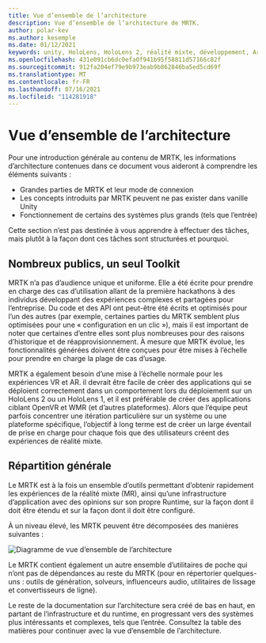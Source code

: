 ```yaml
---
title: Vue d’ensemble de l’architecture
description: Vue d’ensemble de l’architecture de MRTK.
author: polar-kev
ms.author: kesemple
ms.date: 01/12/2021
keywords: unity, HoloLens, HoloLens 2, réalité mixte, développement, Architecture MRTK,
ms.openlocfilehash: 431e091cb6dc0efa0f941b95f58811d57166c82f
ms.sourcegitcommit: 912fa204ef79e9b973eab9b862846ba5ed5cd69f
ms.translationtype: MT
ms.contentlocale: fr-FR
ms.lasthandoff: 07/16/2021
ms.locfileid: "114281918"
---
```

# <a name="architecture-overview"></a>Vue d’ensemble de l’architecture

Pour une introduction générale au contenu de MRTK, les informations d’architecture contenues dans ce document vous aideront à comprendre les éléments suivants :

- Grandes parties de MRTK et leur mode de connexion
- Les concepts introduits par MRTK peuvent ne pas exister dans vanille Unity
- Fonctionnement de certains des systèmes plus grands (tels que l’entrée)

Cette section n’est pas destinée à vous apprendre à effectuer des tâches, mais plutôt à la façon dont ces tâches sont structurées et pourquoi.

## <a name="many-audiences-one-toolkit"></a>Nombreux publics, un seul Toolkit

MRTK n’a pas d’audience unique et uniforme. Elle a été écrite pour prendre en charge des cas d’utilisation allant de la première hackathons à des individus développant des expériences complexes et partagées pour l’entreprise. Du code et des API ont peut-être été écrits et optimisés pour l’un des autres (par exemple, certaines parties du MRTK semblent plus optimisées pour une « configuration en un clic »), mais il est important de noter que certaines d’entre elles sont plus nombreuses pour des raisons d’historique et de réapprovisionnement. À mesure que MRTK évolue, les fonctionnalités générées doivent être conçues pour être mises à l’échelle pour prendre en charge la plage de cas d’usage.

MRTK a également besoin d’une mise à l’échelle normale pour les expériences VR et AR. il devrait être facile de créer des applications qui se déploient correctement dans un comportement lors du déploiement sur un HoloLens 2 ou un HoloLens 1, et il est préférable de créer des applications ciblant OpenVR et WMR (et d’autres plateformes). Alors que l’équipe peut parfois concentrer une itération particulière sur un système ou une plateforme spécifique, l’objectif à long terme est de créer un large éventail de prise en charge pour chaque fois que des utilisateurs créent des expériences de réalité mixte.

## <a name="high-level-breakdown"></a>Répartition générale

Le MRTK est à la fois un ensemble d’outils permettant d’obtenir rapidement les expériences de la réalité mixte (MR), ainsi qu’une infrastructure d’application avec des opinions sur son propre Runtime, sur la façon dont il doit être étendu et sur la façon dont il doit être configuré.

À un niveau élevé, les MRTK peuvent être décomposées des manières suivantes :

![Diagramme de vue d’ensemble de l’architecture](../features/images/architecture/MRTK_Architecture.png)

Le MRTK contient également un autre ensemble d’utilitaires de poche qui n’ont pas de dépendances au reste du MRTK (pour en répertorier quelques-uns : outils de génération, solveurs, influenceurs audio, utilitaires de lissage et convertisseurs de ligne).

Le reste de la documentation sur l’architecture sera créé de bas en haut, en partant de l’infrastructure et du runtime, en progressant vers des systèmes plus intéressants et complexes, tels que l’entrée. Consultez la table des matières pour continuer avec la vue d’ensemble de l’architecture.
